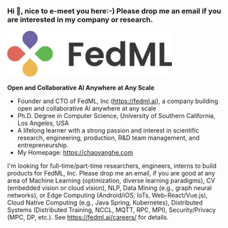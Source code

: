 ### Hi 👋, nice to e-meet you here:-) Please drop me an email if you are interested in my company or research.


<img src="./logo_homepage_2.webp" alt="drawing" width="380"/>

<b>Open and Collaborative AI Anywhere at Any Scale</b>

- Founder and CTO of FedML, Inc (https://fedml.ai), a company building open and collaborative AI anywhere at any scale
- Ph.D. Degree in Computer Science, University of Southern California, Los Angeles, USA
- A lifelong learner with a strong passion and interest in scientific research, engineering, production, R&D team management, and entrepreneurship.
- My Homepage: https://chaoyanghe.com

I'm looking for full-time/part-time researchers, engineers, interns to build products for FedML, Inc. Please drop me an email, if you are good at any area of Machine Learning (optimization, diverse learning paradigms), CV (embedded vision or cloud vision), NLP, Data Mining (e.g., graph neural networks), or Edge Computing (Android/iOS, IoTs, Web-React/Vue.js), Cloud Native Computing (e.g., Java Spring, Kubernetes), Distributed Systems (Distributed Training, NCCL, MQTT, RPC, MPI), Security/Privacy (MPC, DP, etc.). See https://fedml.ai/careers/ for details.

<!--
**chaoyanghe/chaoyanghe** is a ✨ _special_ ✨ repository because its `README.md` (this file) appears on your GitHub profile.

Here are some ideas to get you started:

- 🔭 I’m currently working on ...
- 🌱 I’m currently learning ...
- 👯 I’m looking to collaborate on ...
- 🤔 I’m looking for help with ...
- 💬 Ask me about ...
- 📫 How to reach me: ...
- 😄 Pronouns: ...
- ⚡ Fun fact: ...
-->
